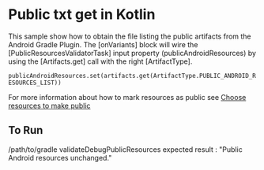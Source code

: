 # Public txt get in Kotlin

This sample show how to obtain the file listing the public artifacts from the Android Gradle Plugin.
The [onVariants] block will wire the [PublicResourcesValidatorTask] input property
(publicAndroidResources) by using
the [Artifacts.get] call with the right [ArtifactType].

```publicAndroidResources.set(artifacts.get(ArtifactType.PUBLIC_ANDROID_RESOURCES_LIST))```

For more information about how to mark resources as public see
[Choose resources to make public](https://developer.android.com/studio/projects/android-library.html#PrivateResources)

## To Run
/path/to/gradle validateDebugPublicResources
expected result : "Public Android resources unchanged."
